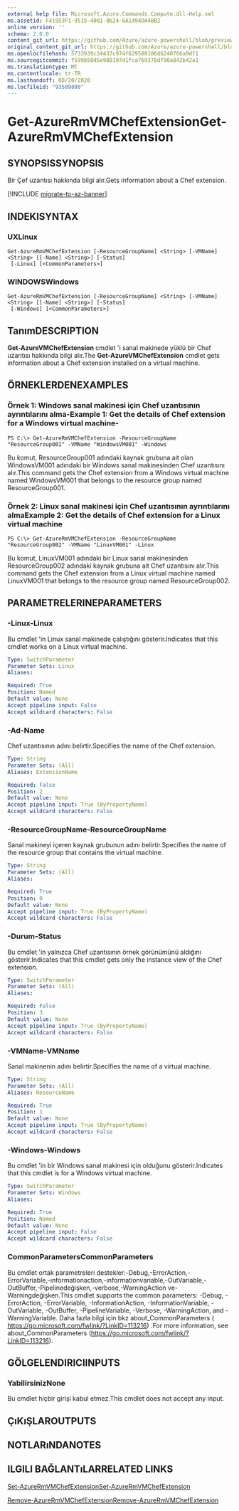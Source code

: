 ```yaml
---
external help file: Microsoft.Azure.Commands.Compute.dll-Help.xml
ms.assetid: F41953F1-9515-4081-8624-6A1494DA4BB2
online version: ''
schema: 2.0.0
content_git_url: https://github.com/Azure/azure-powershell/blob/preview/src/ResourceManager/Compute/Stack/Commands.Compute/help/Get-AzureRmVMChefExtension.md
original_content_git_url: https://github.com/Azure/azure-powershell/blob/preview/src/ResourceManager/Compute/Stack/Commands.Compute/help/Get-AzureRmVMChefExtension.md
ms.openlocfilehash: 5733939c24437c974f629588106d6240766a9df1
ms.sourcegitcommit: f599b50d5e980197d1fca769378df90a842b42a1
ms.translationtype: MT
ms.contentlocale: tr-TR
ms.lasthandoff: 08/20/2020
ms.locfileid: "93589880"
---
```

# <span data-ttu-id="990b2-101">Get-AzureRmVMChefExtension</span><span class="sxs-lookup"><span data-stu-id="990b2-101">Get-AzureRmVMChefExtension</span></span>

## <span data-ttu-id="990b2-102">SYNOPSIS</span><span class="sxs-lookup"><span data-stu-id="990b2-102">SYNOPSIS</span></span>
<span data-ttu-id="990b2-103">Bir Çef uzantısı hakkında bilgi alır.</span><span class="sxs-lookup"><span data-stu-id="990b2-103">Gets information about a Chef extension.</span></span>

[!INCLUDE [migrate-to-az-banner](../../includes/migrate-to-az-banner.md)]

## <span data-ttu-id="990b2-104">INDEKI</span><span class="sxs-lookup"><span data-stu-id="990b2-104">SYNTAX</span></span>

### <span data-ttu-id="990b2-105">UX</span><span class="sxs-lookup"><span data-stu-id="990b2-105">Linux</span></span>
```
Get-AzureRmVMChefExtension [-ResourceGroupName] <String> [-VMName] <String> [[-Name] <String>] [-Status]
 [-Linux] [<CommonParameters>]
```

### <span data-ttu-id="990b2-106">WINDOWS</span><span class="sxs-lookup"><span data-stu-id="990b2-106">Windows</span></span>
```
Get-AzureRmVMChefExtension [-ResourceGroupName] <String> [-VMName] <String> [[-Name] <String>] [-Status]
 [-Windows] [<CommonParameters>]
```

## <span data-ttu-id="990b2-107">Tanım</span><span class="sxs-lookup"><span data-stu-id="990b2-107">DESCRIPTION</span></span>
<span data-ttu-id="990b2-108">**Get-AzureVMChefExtension** cmdlet 'i sanal makinede yüklü bir Chef uzantısı hakkında bilgi alır.</span><span class="sxs-lookup"><span data-stu-id="990b2-108">The **Get-AzureVMChefExtension** cmdlet gets information about a Chef extension installed on a virtual machine.</span></span>

## <span data-ttu-id="990b2-109">ÖRNEKLERDEN</span><span class="sxs-lookup"><span data-stu-id="990b2-109">EXAMPLES</span></span>

### <span data-ttu-id="990b2-110">Örnek 1: Windows sanal makinesi için Chef uzantısının ayrıntılarını alma-</span><span class="sxs-lookup"><span data-stu-id="990b2-110">Example 1: Get the details of Chef extension for a Windows virtual machine-</span></span>
```
PS C:\> Get-AzureRmVMChefExtension -ResourceGroupName "ResourceGroup001" -VMName "WindowsVM001" -Windows
```

<span data-ttu-id="990b2-111">Bu komut, ResourceGroup001 adındaki kaynak grubuna ait olan WindowsVM001 adındaki bir Windows sanal makinesinden Chef uzantısını alır.</span><span class="sxs-lookup"><span data-stu-id="990b2-111">This command gets the Chef extension from a Windows virtual machine named WindowsVM001 that belongs to the resource group named ResourceGroup001.</span></span>

### <span data-ttu-id="990b2-112">Örnek 2: Linux sanal makinesi için Chef uzantısının ayrıntılarını alma</span><span class="sxs-lookup"><span data-stu-id="990b2-112">Example 2: Get the details of Chef extension for a Linux virtual machine</span></span>
```
PS C:\> Get-AzureRmVMChefExtension -ResourceGroupName "ResourceGroup002" -VMName "LinuxVM001" -Linux
```

<span data-ttu-id="990b2-113">Bu komut, LinuxVM001 adındaki bir Linux sanal makinesinden ResourceGroup002 adındaki kaynak grubuna ait Chef uzantısını alır.</span><span class="sxs-lookup"><span data-stu-id="990b2-113">This command gets the Chef extension from a Linux virtual machine named LinuxVM001 that belongs to the resource group named ResourceGroup002.</span></span>

## <span data-ttu-id="990b2-114">PARAMETRELERINE</span><span class="sxs-lookup"><span data-stu-id="990b2-114">PARAMETERS</span></span>

### <span data-ttu-id="990b2-115">-Linux</span><span class="sxs-lookup"><span data-stu-id="990b2-115">-Linux</span></span>
<span data-ttu-id="990b2-116">Bu cmdlet 'in Linux sanal makinede çalıştığını gösterir.</span><span class="sxs-lookup"><span data-stu-id="990b2-116">Indicates that this cmdlet works on a Linux virtual machine.</span></span>

```yaml
Type: SwitchParameter
Parameter Sets: Linux
Aliases: 

Required: True
Position: Named
Default value: None
Accept pipeline input: False
Accept wildcard characters: False
```

### <span data-ttu-id="990b2-117">-Ad</span><span class="sxs-lookup"><span data-stu-id="990b2-117">-Name</span></span>
<span data-ttu-id="990b2-118">Chef uzantısının adını belirtir.</span><span class="sxs-lookup"><span data-stu-id="990b2-118">Specifies the name of the Chef extension.</span></span>

```yaml
Type: String
Parameter Sets: (All)
Aliases: ExtensionName

Required: False
Position: 2
Default value: None
Accept pipeline input: True (ByPropertyName)
Accept wildcard characters: False
```

### <span data-ttu-id="990b2-119">-ResourceGroupName</span><span class="sxs-lookup"><span data-stu-id="990b2-119">-ResourceGroupName</span></span>
<span data-ttu-id="990b2-120">Sanal makineyi içeren kaynak grubunun adını belirtir.</span><span class="sxs-lookup"><span data-stu-id="990b2-120">Specifies the name of the resource group that contains the virtual machine.</span></span>

```yaml
Type: String
Parameter Sets: (All)
Aliases: 

Required: True
Position: 0
Default value: None
Accept pipeline input: True (ByPropertyName)
Accept wildcard characters: False
```

### <span data-ttu-id="990b2-121">-Durum</span><span class="sxs-lookup"><span data-stu-id="990b2-121">-Status</span></span>
<span data-ttu-id="990b2-122">Bu cmdlet 'in yalnızca Chef uzantısının örnek görünümünü aldığını gösterir.</span><span class="sxs-lookup"><span data-stu-id="990b2-122">Indicates that this cmdlet gets only the instance view of the Chef extension.</span></span>

```yaml
Type: SwitchParameter
Parameter Sets: (All)
Aliases: 

Required: False
Position: 3
Default value: None
Accept pipeline input: True (ByPropertyName)
Accept wildcard characters: False
```

### <span data-ttu-id="990b2-123">-VMName</span><span class="sxs-lookup"><span data-stu-id="990b2-123">-VMName</span></span>
<span data-ttu-id="990b2-124">Sanal makinenin adını belirtir.</span><span class="sxs-lookup"><span data-stu-id="990b2-124">Specifies the name of a virtual machine.</span></span>

```yaml
Type: String
Parameter Sets: (All)
Aliases: ResourceName

Required: True
Position: 1
Default value: None
Accept pipeline input: True (ByPropertyName)
Accept wildcard characters: False
```

### <span data-ttu-id="990b2-125">-Windows</span><span class="sxs-lookup"><span data-stu-id="990b2-125">-Windows</span></span>
<span data-ttu-id="990b2-126">Bu cmdlet 'in bir Windows sanal makinesi için olduğunu gösterir.</span><span class="sxs-lookup"><span data-stu-id="990b2-126">Indicates that this cmdlet is for a Windows virtual machine.</span></span>

```yaml
Type: SwitchParameter
Parameter Sets: Windows
Aliases: 

Required: True
Position: Named
Default value: None
Accept pipeline input: False
Accept wildcard characters: False
```

### <span data-ttu-id="990b2-127">CommonParameters</span><span class="sxs-lookup"><span data-stu-id="990b2-127">CommonParameters</span></span>
<span data-ttu-id="990b2-128">Bu cmdlet ortak parametreleri destekler:-Debug,-ErrorAction,-ErrorVariable,-ınformationaction,-ınformationvariable,-OutVariable,-OutBuffer,-Pipelinedeğişken,-verbose,-WarningAction ve-Warningdeğişken.</span><span class="sxs-lookup"><span data-stu-id="990b2-128">This cmdlet supports the common parameters: -Debug, -ErrorAction, -ErrorVariable, -InformationAction, -InformationVariable, -OutVariable, -OutBuffer, -PipelineVariable, -Verbose, -WarningAction, and -WarningVariable.</span></span> <span data-ttu-id="990b2-129">Daha fazla bilgi için bkz about_CommonParameters ( https://go.microsoft.com/fwlink/?LinkID=113216) .</span><span class="sxs-lookup"><span data-stu-id="990b2-129">For more information, see about_CommonParameters (https://go.microsoft.com/fwlink/?LinkID=113216).</span></span>

## <span data-ttu-id="990b2-130">GÖLGELENDIRICI</span><span class="sxs-lookup"><span data-stu-id="990b2-130">INPUTS</span></span>

### <span data-ttu-id="990b2-131">Yabilirsiniz</span><span class="sxs-lookup"><span data-stu-id="990b2-131">None</span></span>
<span data-ttu-id="990b2-132">Bu cmdlet hiçbir girişi kabul etmez.</span><span class="sxs-lookup"><span data-stu-id="990b2-132">This cmdlet does not accept any input.</span></span>

## <span data-ttu-id="990b2-133">ÇıKıŞLAR</span><span class="sxs-lookup"><span data-stu-id="990b2-133">OUTPUTS</span></span>

## <span data-ttu-id="990b2-134">NOTLARıNDA</span><span class="sxs-lookup"><span data-stu-id="990b2-134">NOTES</span></span>

## <span data-ttu-id="990b2-135">ILGILI BAĞLANTıLAR</span><span class="sxs-lookup"><span data-stu-id="990b2-135">RELATED LINKS</span></span>

[<span data-ttu-id="990b2-136">Set-AzureRmVMChefExtension</span><span class="sxs-lookup"><span data-stu-id="990b2-136">Set-AzureRmVMChefExtension</span></span>](./Set-AzureRmVMChefExtension.md)

[<span data-ttu-id="990b2-137">Remove-AzureRmVMChefExtension</span><span class="sxs-lookup"><span data-stu-id="990b2-137">Remove-AzureRmVMChefExtension</span></span>](./Remove-AzureRmVMChefExtension.md)


